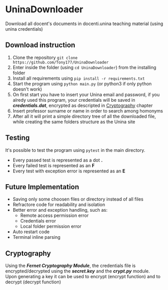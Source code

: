 # UninaDownloader
Download all docent's documents in docenti.unina teaching material (using unina credentials)

## Download instruction
1. Clone the repository ```git clone https://github.com/Tony177/UninaDownloader``` 
2. Enter inside the folder (using ```cd UninaDownloader```) from the installing folder
3. Install all requirements using ```pip install -r requirements.txt```
4. Start the program using ```python main.py``` (or python3 if only python doesn't work)
5. On first start you have to insert your Unina email and password, if you alredy used this program, your credentials will be saved in <b><i>credentials.dat</b></i>, encrypted as descripted in [Cryptography](#Cryptography) chapter
6. Insert professor surname or name in order to search among homonyms
7. After all it will print a simple directory tree of all the downloaded file, while creating the same folders structure as the Unina site

## Testing
It's possible to test the program using ```pytest``` in the main directory.
- Every passed test is represented as a dot <b>.</b>
- Every failed test is represented as an <b>F</b>
- Every test with exception error is represented as an <b>E</b>

## Future Implementation
- Saving only some choosen files or directory instead of all files
- Refractore code for readability and isolation
- Better error and exception handling, such as:
    - Remote access permission error
    - Credentials error
    - Local folder permission error
- Auto restart code
- Terminal inline parsing
## Cryptography

Using the <b><i>Fernet Cryptography Module</b></i>, the credentials file is encrypted/decrypted using the <i><b>secret.key</b></i> and the <i><b>crypt.py</b></i> module.\
Upon generating a key it can be used to encrypt (encrypt function) and to decrypt (decrypt function)